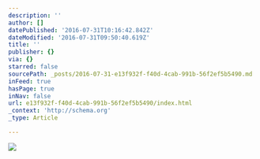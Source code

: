 ```yaml
---
description: ''
author: []
datePublished: '2016-07-31T10:16:42.842Z'
dateModified: '2016-07-31T09:50:40.619Z'
title: ''
publisher: {}
via: {}
starred: false
sourcePath: _posts/2016-07-31-e13f932f-f40d-4cab-991b-56f2ef5b5490.md
inFeed: true
hasPage: true
inNav: false
url: e13f932f-f40d-4cab-991b-56f2ef5b5490/index.html
_context: 'http://schema.org'
_type: Article

---
```

![](https://the-grid-user-content.s3-us-west-2.amazonaws.com/b95acd56-44c8-4e41-bae7-b73856f17ad7.jpg)